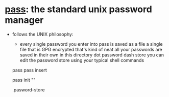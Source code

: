 [pass](https://www.passwordstore.org/): the standard unix password manager
==========================================================================

- follows the UNIX philosophy:
    - every single password you enter into pass is saved as a file a single file that is GPG encrypted that's kind of neat all your passwords are saved in their own in this directory dot password dash store you can edit the password store using your typical shell commands





    pass
    pass insert <website>

    pass init "<gpg-key>"


    .pasword-store